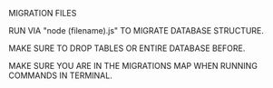MIGRATION FILES

RUN VIA "node (filename).js" TO MIGRATE DATABASE STRUCTURE.

MAKE SURE TO DROP TABLES OR ENTIRE DATABASE BEFORE.

MAKE SURE YOU ARE IN THE MIGRATIONS MAP WHEN RUNNING COMMANDS IN TERMINAL.
